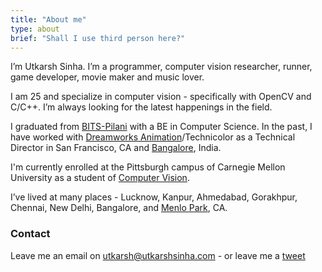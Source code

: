 ```yaml
---
title: "About me"
type: about
brief: "Shall I use third person here?"
---
```

I’m Utkarsh Sinha. I’m a programmer, computer vision researcher, runner, game developer, movie maker and music lover.

I am 25 and specialize in computer vision - specifically with OpenCV and C/C++. I’m always looking for the latest happenings in the field.

I graduated from [BITS-Pilani](http://en.wikipedia.org/wiki/Birla_Institute_of_Technology_and_Science,_Pilani_%E2%80%93_Goa_Campus) with a BE in Computer Science. In the past, I have worked with [Dreamworks Animation](https://en.wikipedia.org/wiki/DreamWorks_Animation)/Technicolor as a Technical Director in San Francisco, CA and [Bangalore](https://en.wikipedia.org/wiki/Bangalore), India.

I'm currently enrolled at the Pittsburgh campus of Carnegie Mellon University as a student of [Computer Vision](http://www.ri.cmu.edu/MSCV).

I’ve lived at many places - Lucknow, Kanpur, Ahmedabad, Gorakhpur, Chennai, New Delhi, Bangalore, and [Menlo Park](https://en.wikipedia.org/wiki/Menlo_Park,_California), CA.

### Contact
Leave me an email on [utkarsh@utkarshsinha.com](mailto:utkarsh@utkarshsinha.com) - or leave me a [tweet](http://twitter.com/utkarshsinha)
